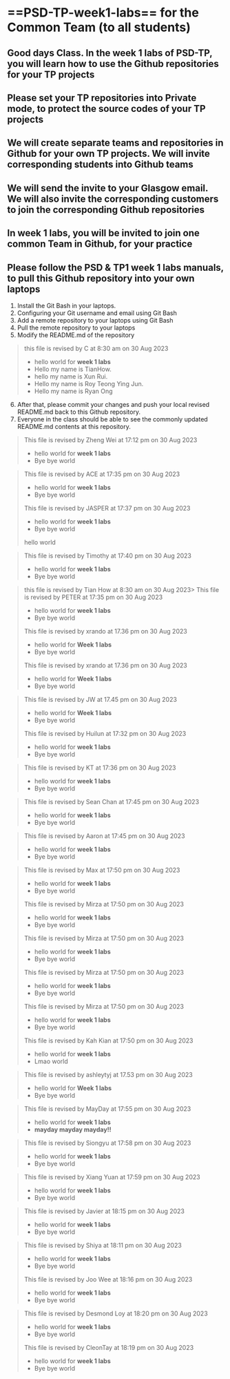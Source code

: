 # ==PSD-TP-week1-labs== for the Common Team (to all students)

## Good days Class. In the week 1 labs of PSD-TP, you will learn how to use the Github repositories for your TP projects

## Please set your TP repositories into Private mode, to protect the source codes of your TP projects

## We will create separate teams and repositories in Github for your own TP projects. We will invite corresponding students into Github teams

## We will send the invite to your Glasgow email. We will also invite the corresponding customers to join the corresponding Github repositories

## In week 1 labs, you will be invited to join one common Team in Github, for your practice

## Please follow the PSD & TP1 week 1 labs manuals, to pull this Github repository into your own laptops

1. Install the Git Bash in your laptops.
2. Configuring your Git username and email using Git Bash
3. Add a remote repository to your laptops using Git Bash
4. Pull the remote repository to your laptops
5. Modify the README.md of the repository

> this file is revised by C at 8:30 am on 30 Aug 2023
>
> - hello world for **week 1 labs**
> - Hello my name is TianHow.
> - hello my name is Xun Rui.
> - Hello my name is Roy Teong Ying Jun.
> - Hello my name is Ryan Ong

6. After that, please commit your changes and push your local revised README.md back to this Github repository.
7. Everyone in the class should be able to see the commonly updated README.md contents at this repository. 


> This file is revised by Zheng Wei at 17:12 pm on 30 Aug 2023
> - hello world for **week 1 labs**
> - Bye bye world
>

> This file is revised by ACE at 17:35 pm on 30 Aug 2023
> - hello world for **week 1 labs**
> - Bye bye world
>
> This file is revised by JASPER at 17:37 pm on 30 Aug 2023
> - hello world for **week 1 labs**
> - Bye bye world
>
> hello world

> This file is revised by Timothy at 17:40 pm on 30 Aug 2023
> - hello world for **week 1 labs**
> - Bye bye world

> this file is revised by Tian How at 8:30 am on 30 Aug 2023>
> This file is revised by PETER at 17:35 pm on 30 Aug 2023
> - hello world for **week 1 labs**
> - Bye bye world
>
> This file is revised by xrando at 17.36 pm on 30 Aug 2023
> - hello world for **Week 1 labs**
> - Bye bye world
>
> This file is revised by xrando at 17.36 pm on 30 Aug 2023
> - hello world for **Week 1 labs**
> - Bye bye world
>

> This file is revised by JW at 17.45 pm on 30 Aug 2023
> - hello world for **Week 1 labs**
> - Bye bye world
>
> This file is revised by Huilun at 17:32 pm on 30 Aug 2023
> - hello world for **week 1 labs**
> - Bye bye world
>

> This file is revised by KT at 17:36 pm on 30 Aug 2023
> - hello world for **week 1 labs**
> - Bye bye world
>

> This file is revised by Sean Chan at 17:45 pm on 30 Aug 2023
> - hello world for **week 1 labs**
> - Bye bye world
>

> This file is revised by Aaron at 17:45 pm on 30 Aug 2023
> - hello world for **week 1 labs**
> - Bye bye world
>

> This file is revised by Max at 17:50 pm on 30 Aug 2023
> - hello world for **week 1 labs**
> - Bye bye world
>
> This file is revised by Mirza at 17:50 pm on 30 Aug 2023
> - hello world for **week 1 labs**
> - Bye bye world
>
> This file is revised by Mirza at 17:50 pm on 30 Aug 2023
> - hello world for **week 1 labs**
> - Bye bye world
>
> This file is revised by Mirza at 17:50 pm on 30 Aug 2023
> - hello world for **week 1 labs**
> - Bye bye world
>
> This file is revised by Mirza at 17:50 pm on 30 Aug 2023
> - hello world for **week 1 labs**
> - Bye bye world
>
> This file is revised by Kah Kian at 17:50 pm on 30 Aug 2023
> - hello world for **week 1 labs**
> - Lmao world
> 

> This file is revised by ashleytyj at 17.53 pm on 30 Aug 2023
> - hello world for **Week 1 labs**
> - Bye bye world

> This file is revised by MayDay at 17:55 pm on 30 Aug 2023
> - hello world for **week 1 labs**
> - __mayday mayday mayday!!__
>

> This file is revised by Siongyu at 17:58 pm on 30 Aug 2023
> - hello world for **week 1 labs**
> - Bye bye world

> This file is revised by Xiang Yuan at 17:59 pm on 30 Aug 2023
> - hello world for **week 1 labs**
> - Bye bye world
>

> This file is revised by Javier at 18:15 pm on 30 Aug 2023
> - hello world for **week 1 labs**
> - Bye bye world

> This file is revised by Shiya at 18:11 pm on 30 Aug 2023
> - hello world for **week 1 labs**
> - Bye bye world
>
> This file is revised by Joo Wee at 18:16 pm on 30 Aug 2023
> - hello world for **week 1 labs**
> - Bye bye world

> This file is revised by Desmond Loy at 18:20 pm on 30 Aug 2023
> - hello world for **week 1 labs**
> - Bye bye world
>
> This file is revised by CleonTay at 18:19 pm on 30 Aug 2023
> - hello world for **week 1 labs**
> - Bye bye world

